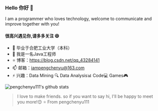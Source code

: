 
### Hello 你好 👋


I am a programmer who loves technology, welcome to communicate and improve together with you!

#### 很高兴遇见你,请多多关注 😄 

- 🏫 毕业于合肥工业大学（本科）
- 🔭 我是一名Java工程师  
- ⭐ 博客：https://blog.csdn.net/qq_43284141
- 📫 邮箱：iampengchenyu@163.com
- ⚡ 兴趣：Data Mining 🔍	Data Analysis📊	Code💻	Games🎮                              


![pengchenyu111's github stats](https://github-readme-stats.vercel.app/api?username=pengchenyu111&show_icons=true&theme=radical)
<!--
[![ReadMe Card](https://github-readme-stats.vercel.app/api/pin/?username=GitHubWxw&repo=bs-cloud)](https://github.com/GitHubWxw/bs-cloud)  [![ReadMe Card](https://github-readme-stats.vercel.app/api/pin/?username=GitHubWxw&repo=wxw-security)](https://github.com/GitHubWxw/wxw-security)
-->

> I love to make friends. so if you want to say hi, I'll be happy to meet you more!😊
⭐️ From pengchenyu111
